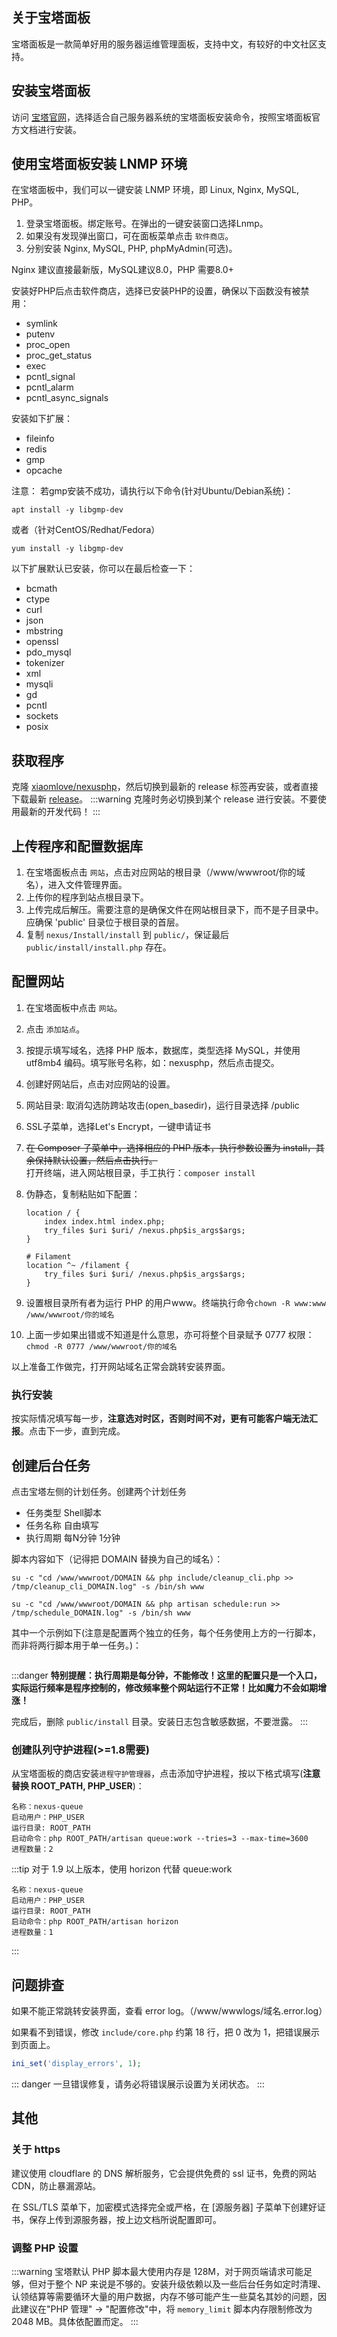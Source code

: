 <ArticleTopAd></ArticleTopAd>

## 关于宝塔面板

宝塔面板是一款简单好用的服务器运维管理面板，支持中文，有较好的中文社区支持。

## 安装宝塔面板

访问 [宝塔官网](https://www.bt.cn/)，选择适合自己服务器系统的宝塔面板安装命令，按照宝塔面板官方文档进行安装。

## 使用宝塔面板安装 LNMP 环境

在宝塔面板中，我们可以一键安装 LNMP 环境，即 Linux, Nginx, MySQL, PHP。

1. 登录宝塔面板。绑定账号。在弹出的一键安装窗口选择Lnmp。
2. 如果没有发现弹出窗口，可在面板菜单点击 `软件商店`。
3. 分别安装 Nginx, MySQL, PHP, phpMyAdmin(可选)。

Nginx 建议直接最新版，MySQL建议8.0，PHP 需要8.0+

安装好PHP后点击软件商店，选择已安装PHP的设置，确保以下函数没有被禁用：
- symlink
- putenv
- proc_open
- proc_get_status
- exec
- pcntl_signal
- pcntl_alarm
- pcntl_async_signals

安装如下扩展：
- fileinfo
- redis
- gmp
- opcache

注意： 若gmp安装不成功，请执行以下命令(针对Ubuntu/Debian系统)：
```shell
apt install -y libgmp-dev
```
或者（针对CentOS/Redhat/Fedora）
```
yum install -y libgmp-dev
```

以下扩展默认已安装，你可以在最后检查一下：
- bcmath
- ctype
- curl
- json
- mbstring
- openssl
- pdo_mysql
- tokenizer
- xml
- mysqli
- gd
- pcntl
- sockets
- posix


## 获取程序

克隆 [xiaomlove/nexusphp](https://github.com/xiaomlove/nexusphp)，然后切换到最新的 release 标签再安装，或者直接下载最新 [release](https://github.com/xiaomlove/nexusphp/releases/latest)。
:::warning
克隆时务必切换到某个 release 进行安装。不要使用最新的开发代码！
:::

## 上传程序和配置数据库

1. 在宝塔面板点击 `网站`，点击对应网站的根目录（/www/wwwroot/你的域名），进入文件管理界面。
2. 上传你的程序到站点根目录下。
3. 上传完成后解压。需要注意的是确保文件在网站根目录下，而不是子目录中。应确保 'public' 目录位于根目录的首层。
4. 复制 `nexus/Install/install` 到 `public/`，保证最后 `public/install/install.php` 存在。


## 配置网站

1. 在宝塔面板中点击 `网站`。
2. 点击 `添加站点`。
3. 按提示填写域名，选择 PHP 版本，数据库，类型选择 MySQL，并使用 utf8mb4 编码。填写账号名称，如：nexusphp，然后点击提交。
4. 创建好网站后，点击对应网站的设置。
5. 网站目录: 取消勾选防跨站攻击(open_basedir)，运行目录选择 /public 
6. SSL子菜单，选择Let's Encrypt，一键申请证书
7. ~~在 Composer 子菜单中，选择相应的 PHP 版本，执行参数设置为 install，其余保持默认设置，然后点击执行。~~  
打开终端，进入网站根目录，手工执行：`composer install`
8. 伪静态，复制粘贴如下配置：
    ```
    location / {
        index index.html index.php;
        try_files $uri $uri/ /nexus.php$is_args$args;
    }
    
    # Filament
    location ^~ /filament {
        try_files $uri $uri/ /nexus.php$is_args$args;
    }
    ```

9. 设置根目录所有者为运行 PHP 的用户www。终端执行命令`chown -R www:www /www/wwwroot/你的域名` 
10. 上面一步如果出错或不知道是什么意思，亦可将整个目录赋予 0777 权限：`chmod -R 0777 /www/wwwroot/你的域名`

以上准备工作做完，打开网站域名正常会跳转安装界面。



### 执行安装
按实际情况填写每一步，**注意选对时区，否则时间不对，更有可能客户端无法汇报**。点击下一步，直到完成。

## 创建后台任务

点击宝塔左侧的计划任务。创建两个计划任务
- 任务类型 Shell脚本
- 任务名称 自由填写
- 执行周期 每N分钟 1分钟

脚本内容如下（记得把 DOMAIN 替换为自己的域名）：

```
su -c "cd /www/wwwroot/DOMAIN && php include/cleanup_cli.php >> /tmp/cleanup_cli_DOMAIN.log" -s /bin/sh www

su -c "cd /www/wwwroot/DOMAIN && php artisan schedule:run >> /tmp/schedule_DOMAIN.log" -s /bin/sh www
```

其中一个示例如下(注意是配置两个独立的任务，每个任务使用上方的一行脚本，而非将两行脚本用于单一任务。)：

<img :src="$withBase('/images/NexusPHP_crontab.png')">

:::danger
**特别提醒：执行周期是每分钟，不能修改！这里的配置只是一个入口，实际运行频率是程序控制的，修改频率整个网站运行不正常！比如魔力不会如期增涨！**

完成后，删除 `public/install` 目录。安装日志包含敏感数据，不要泄露。
:::

### 创建队列守护进程(>=1.8需要)

从宝塔面板的商店安装`进程守护管理器`，点击添加守护进程，按以下格式填写(**注意替换 ROOT_PATH, PHP_USER**)：
```
名称：nexus-queue
启动用户：PHP_USER
运行目录: ROOT_PATH
启动命令：php ROOT_PATH/artisan queue:work --tries=3 --max-time=3600
进程数量：2
```

:::tip
对于 1.9 以上版本，使用 horizon 代替 queue:work
```
名称：nexus-queue
启动用户：PHP_USER
运行目录: ROOT_PATH
启动命令：php ROOT_PATH/artisan horizon
进程数量：1
```
:::


## 问题排查

如果不能正常跳转安装界面，查看 error log。（/www/wwwlogs/域名.error.log）

如果看不到错误，修改 `include/core.php` 约第 18 行，把 0 改为 1，把错误展示到页面上。
``` php
ini_set('display_errors', 1);
```

::: danger
一旦错误修复，请务必将错误展示设置为关闭状态。
:::

## 其他

### 关于 https

建议使用 cloudflare 的 DNS 解析服务，它会提供免费的 ssl 证书，免费的网站CDN，防止暴漏源站。

在 SSL/TLS 菜单下，加密模式选择完全或严格，在 [源服务器] 子菜单下创建好证书，保存上传到源服务器，按上边文档所说配置即可。

### 调整 PHP 设置

:::warning
宝塔默认 PHP 脚本最大使用内存是 128M，对于网页端请求可能足够，但对于整个 NP 来说是不够的。安装升级依赖以及一些后台任务如定时清理、认领结算等需要循环大量的用户数据，内存不够可能产生一些莫名其妙的问题，因此建议在"PHP 管理" -> "配置修改"中，将 `memory_limit` 脚本内存限制修改为 2048 MB。具体依配置而定。
:::
<img :src="$withBase('/images/bt_memory_limit.png')">